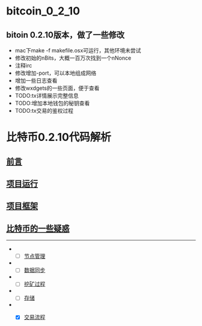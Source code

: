# bitcoin_0_2_10

## bitoin 0.2.10版本，做了一些修改

* mac下make -f makefile.osx可运行，其他环境未尝试
* 修改初始的nBits，大概一百万次找到一个nNonce
* 注释irc
* 修改增加-port，可以本地组成网络
* 增加一些日志查看
* 修改wxdgets的一些页面，便于查看
* TODO:tx详情展示完整信息
* TODO:增加本地钱包的秘钥查看
* TODO:tx交易的鉴权过程


# 比特币0.2.10代码解析

## [前言](./docs/start.md)
## [项目运行](./docs/running.md)
## [项目框架](./docs/arc.md)
## [比特币的一些疑惑](./docs/questions.md)
***
* - [ ]  [节点管理](./docs/nodes.md)
* - [ ]  [数据同步](./docs/data_sync.md)
* - [ ]  [挖矿过程](./docs/miner.md)
* - [ ]  [存储](./docs/db.md)
* - [x]  [交易流程](./docs/transaction.md)

